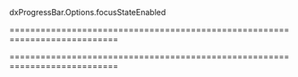 <!--id-->dxProgressBar.Options.focusStateEnabled<!--/id-->
===========================================================================
<!--hidden--><!--/hidden-->
===========================================================================

